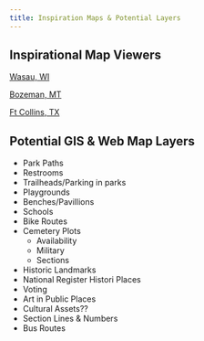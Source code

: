 ```yaml
---
title: Inspiration Maps & Potential Layers
---
```


## Inspirational Map Viewers

[Wasau, WI](https://gis.co.marathon.wi.us/Html5ViewerExt/Index.html?viewer=public)

[Bozeman, MT](https://gisweb.bozeman.net/Html5Viewer/?viewer=gvlt)

[Ft Collins, TX](https://gisweb.fcgov.com/HTML5Viewer/Index.html?viewer=FCMaps)

## Potential GIS & Web Map Layers

* Park Paths
*  Restrooms
*  Trailheads/Parking in parks
*  Playgrounds
*  Benches/Pavillions
*  Schools
*  Bike Routes
*  Cemetery Plots
	*  Availability
	*  Military
	*  Sections
*  Historic Landmarks
*  National Register Histori Places
*  Voting
*  Art in Public Places
*  Cultural Assets??
*  Section Lines & Numbers
*  Bus Routes